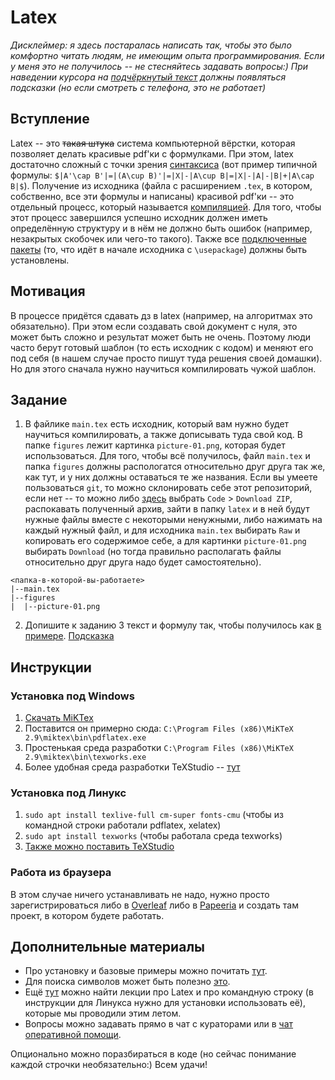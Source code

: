 # Latex
*Дисклеймер: я здесь постаралась написать так, чтобы это было комфортно читать людям, не имеющим опыта программирования. Если у меня это не получилось -- не стесняйтесь задавать вопросы:) При наведении курсора на <span title="Я -- подсказка!"><ins>подчёркнутый текст</ins></span> должны появляться подсказки (но если смотреть с телефона, это не работает)*
## Вступление
Latex -- это ~~такая штука~~ система компьютерной вёрстки, которая позволяет делать красивые pdf'ки с формулками. При этом, latex достаточно сложный с точки зрения <span title="То есть набора правил как писать код. Latex по факту является языком программирования"><ins>синтаксиса</ins></span> (вот пример типичной формулы: `$|A'\cap B'|=|(A\cup B)'|=|X|-|A\cup B|=|X|-|A|-|B|+|A\cap B|$`). Получение из исходника (файла с расширением `.tex`, в котором, собственно, все эти формулы и написаны) красивой pdf'ки -- это отдельный процесс, который называется <span title="Подробнее про это расскажут на лекциях по C++ или основам программирования."><ins>компиляцией</ins></span>. Для того, чтобы этот процесс завершился успешно исходник должен иметь определённую структуру и в нём не должно быть ошибок (например, незакрытых скобочек или чего-то такого). Также все <span title="Они расширяют список команд, которые можно использовать и тем самым увеличивают возможности. Подробнее про подключение библиотек в общем случае будет на курсе по C++ или основам программирования"><ins>подключенные пакеты</ins></span> (то, что идёт в начале исходника с `\usepackage`) должны быть установлены.
## Мотивация 
В процессе придётся сдавать дз в latex (например, на алгоритмах это обязательно). При этом если создавать свой документ с нуля, это может быть сложно и результат может быть не очень. Поэтому люди часто берут готовый шаблон (то есть исходник с кодом) и меняют его под себя (в нашем случае просто пишут туда решения своей домашки). Но для этого сначала нужно научиться компилировать чужой шаблон.
## Задание
1. В файлике `main.tex` есть исходник, который вам нужно будет научиться компилировать, а также дописывать туда свой код. В папке `figures` лежит картинка `picture-01.png`, которая будет использоваться. Для того, чтобы всё получилось, файл `main.tex` и папка `figures` должны распологатся относительно друг друга так же, как тут, и у них должны оставаться те же названия. Если вы умеете пользоваться `git`, то можно склонировать себе этот репозиторий, если нет -- то можно либо [здесь](https://github.com/olgalupuleac/SummerExercises) выбрать `Code` > `Download ZIP`, распокавать полученный архив, зайти в папку `latex` и в ней будут нужные файлы вместе с некоторыми ненужными, либо нажимать на каждый нужный файл, и для исходника `main.tex` выбирать `Raw` и копировать его содержимое себе, а для картинки `picture-01.png` выбирать `Download` (но тогда правильно располагать файлы относительно друг друга надо будет самостоятельно). 
```
<папка-в-которой-вы-работаете>
|--main.tex
|--figures
|  |--picture-01.png
```
2. Допишите к заданию 3 текст и формулу так, чтобы получилось как [в примере](main.pdf). <span title="Эта формула очень похожа на одну из формул, которые есть в примере"><ins>Подсказка</ins></span>
## Инструкции
### Установка под Windows
1. [Скачать MiKTex](https://miktex.org/download)
2. Поставится он примерно сюда: `C:\Program Files (x86)\MiKTeX 2.9\miktex\bin\pdflatex.exe`
3. Простенькая среда разработки `C:\Program Files (x86)\MiKTeX 2.9\miktex\bin\texworks.exe`
4. Более удобная среда разработки TeXStudio -- [тут](https://www.texstudio.org/)

### Установка под Линукс
1. `sudo apt install texlive-full cm-super fonts-cmu` (чтобы из командной строки работали pdflatex, xelatex)
2. `sudo apt install texworks` (чтобы работала среда texworks)
3. [Также можно поставить TeXStudio](http://ubuntuhandbook.org/index.php/2019/12/how-to-install-texstudio-2-12-18-in-ubuntu-19-10-20-04/) 

### Работа из браузера
В этом случае ничего устанавливать не надо, нужно просто зарегистрироваться либо в [Overleaf](https://www.overleaf.com/) либо в [Papeeria](https://papeeria.com) и создать там проект, в котором будете работать.

## Дополнительные материалы
* Про установку и базовые примеры можно почитать [тут](https://wiki.compscicenter.ru/index.php/Help_tex_windows).
* Для поиска символов может быть полезно [это](https://detexify.kirelabs.org/classify.html).
* Ещё [тут](https://www.youtube.com/playlist?list=PLxMpIvWUjaJuOVEWZ0-H7QaUeREmyqNl9) можно найти лекции про Latex и про командную строку (в инструкции для Линукса нужно для установки использовать её), которые мы проводили этим летом. 
* Вопросы можно задавать прямо в чат с кураторами или в [чат оперативной помощи](https://t.me/hse_spb_cs_qa). 

Опционально можно поразбираться в коде (но сейчас понимание каждой строчки необязательно:) Всем удачи!

